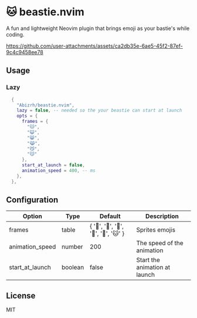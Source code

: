 # 🐱 beastie.nvim
A fun and lightweight Neovim plugin that brings emoji as your bastie's while coding.


https://github.com/user-attachments/assets/ca2db35e-6ae5-45f2-87ef-9c4c9458ee78



## Usage

### Lazy

```lua
  {
    "Abizrh/beastie.nvim",
    lazy = false, -- needed so the your beastie can start at launch
    opts = {
      frames = {
        "🐱",
        "😺",
        "😸",
        "😹",
        "😼", 
        "😽" 
      },
      start_at_launch = false,
      animation_speed = 400, -- ms
    },
  },
```

## Configuration

| Option | Type | Default | Description |
| --- | --- | --- | --- |
| frames | table | { '🐻', '🐼', '🐨', '🦊', '🐶', '🐱' } | Sprites emojis |
| animation_speed | number | 200 | The speed of the animation |
| start_at_launch | boolean | false | Start the animation at launch |

## License

MIT
